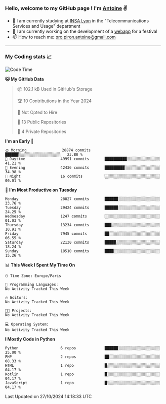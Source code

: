 ### Hello, welcome to my GitHub page ! I'm [Antoine](https://github.com/AntoinePiron) ✌️

- 🌱 I am currently studying at [INSA Lyon](https://www.insa-lyon.fr) in the "Telecommunications Services and Usage" department
- 🔭 I am currently working on the development of a [webapp](https://github.com/24HeuresINSA/Overbookd) for a festival
- 📫 How to reach me: [pro.piron.antoine@gmail.com](mailto:pro.piron.antoine@gmail.com)

---

### My Coding stats 📈
<!--START_SECTION:waka-->
![Code Time](http://img.shields.io/badge/Code%20Time-214%20hrs%209%20mins-blue)

**🐱 My GitHub Data** 

> 📦 102.1 kB Used in GitHub's Storage 
 > 
> 🏆 10 Contributions in the Year 2024
 > 
> 🚫 Not Opted to Hire
 > 
> 📜 13 Public Repositories 
 > 
> 🔑 4 Private Repositories 
 > 
**I'm an Early 🐤** 

```text
🌞 Morning                28874 commits       ██████░░░░░░░░░░░░░░░░░░░   23.80 % 
🌆 Daytime                49991 commits       ██████████░░░░░░░░░░░░░░░   41.21 % 
🌃 Evening                42436 commits       █████████░░░░░░░░░░░░░░░░   34.98 % 
🌙 Night                  16 commits          ░░░░░░░░░░░░░░░░░░░░░░░░░   00.01 % 
```
📅 **I'm Most Productive on Tuesday** 

```text
Monday                   28827 commits       ██████░░░░░░░░░░░░░░░░░░░   23.76 % 
Tuesday                  29424 commits       ██████░░░░░░░░░░░░░░░░░░░   24.25 % 
Wednesday                1247 commits        ░░░░░░░░░░░░░░░░░░░░░░░░░   01.03 % 
Thursday                 13234 commits       ███░░░░░░░░░░░░░░░░░░░░░░   10.91 % 
Friday                   7945 commits        ██░░░░░░░░░░░░░░░░░░░░░░░   06.55 % 
Saturday                 22130 commits       █████░░░░░░░░░░░░░░░░░░░░   18.24 % 
Sunday                   18510 commits       ████░░░░░░░░░░░░░░░░░░░░░   15.26 % 
```


📊 **This Week I Spent My Time On** 

```text
🕑︎ Time Zone: Europe/Paris

💬 Programming Languages: 
No Activity Tracked This Week

🔥 Editors: 
No Activity Tracked This Week

🐱‍💻 Projects: 
No Activity Tracked This Week

💻 Operating System: 
No Activity Tracked This Week
```

**I Mostly Code in Python** 

```text
Python                   6 repos             ██████░░░░░░░░░░░░░░░░░░░   25.00 % 
PHP                      2 repos             ██░░░░░░░░░░░░░░░░░░░░░░░   08.33 % 
HTML                     1 repo              █░░░░░░░░░░░░░░░░░░░░░░░░   04.17 % 
Kotlin                   1 repo              █░░░░░░░░░░░░░░░░░░░░░░░░   04.17 % 
JavaScript               1 repo              █░░░░░░░░░░░░░░░░░░░░░░░░   04.17 % 
```




 Last Updated on 27/10/2024 14:18:33 UTC
<!--END_SECTION:waka-->
